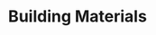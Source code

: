 ---
title: Building Materials
slug: building-materials
taxonomy:
	tag: industry
content:
    items:
        '@taxonomy.industry': building-materials
    order:
        by: date
        dir: desc
---